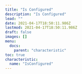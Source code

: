 ```yaml
---
title: "Is Configured"
description: "Is Configured"
lead: ""
date: 2021-04-17T18:50:11.986Z
lastmod: 2021-04-17T18:50:11.986Z
draft: false
images: []
menu:
  docs:
    parent: "characteristic"
toc: true
characteristic:
  name: "IsConfigured"
---
```

